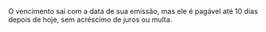 O vencimento sai com a data de sua emissão, mas ele é pagável até 10 dias depois de hoje, sem acréscimo de juros ou multa.
